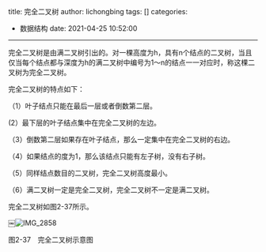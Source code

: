 title: 完全二叉树
author: lichongbing
tags: []
categories:
  - 数据结构
date: 2021-04-25 10:52:00
---
完全二叉树是由满二叉树引出的。对一棵高度为h，具有n个结点的二叉树，当且仅当每个结点都与深度为h的满二叉树中编号为1～n的结点一一对应时，称这棵二叉树为完全二叉树。
<!--more-->

完全二叉树的特点如下：

（1）叶子结点只能在最后一层或者倒数第二层。

 (2）最下层的叶子结点集中在完全二叉树的左边。

（3）倒数第二层如果存在叶子结点，那么一定集中在完全二叉树的右边。

（4）如果结点的度为1，那么该结点只能有左子树，没有右子树。

（5）同样结点数目的二叉树，完全二叉树高度最小。

（6）满二叉树一定是完全二叉树，完全二叉树不一定是满二叉树。

完全二叉树如图2-37所示。

￼![IMG_2858](https://image.lichongbing.com/IMG_2858.JPG)

图2-37　完全二叉树示意图